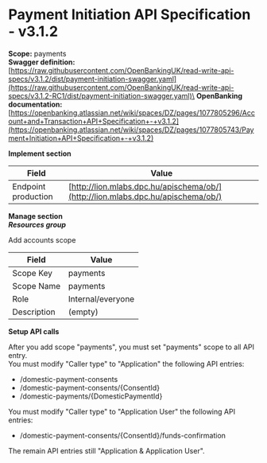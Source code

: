 # Payment Initiation API Specification - v3.1.2

**Scope:** payments\
**Swagger definition:** [https://raw.githubusercontent.com/OpenBankingUK/read-write-api-specs/v3.1.2/dist/payment-initiation-swagger.yaml](https://raw.githubusercontent.com/OpenBankingUK/read-write-api-specs/v3.1.2-RC1/dist/payment-initiation-swagger.yaml)\
**OpenBanking documentation:** [https://openbanking.atlassian.net/wiki/spaces/DZ/pages/1077805296/Account+and+Transaction+API+Specification+-+v3.1.2](https://openbanking.atlassian.net/wiki/spaces/DZ/pages/1077805743/Payment+Initiation+API+Specification+-+v3.1.2)

**Implement section**

| Field               | Value                                                                            |
| ------------------- | -------------------------------------------------------------------------------- |
| Endpoint production | [http://lion.mlabs.dpc.hu/apischema/ob/](http://lion.mlabs.dpc.hu/apischema/ob/) |

**Manage section**\
_**Resources group**_

Add accounts scope

| Field       | Value             |
| ----------- | ----------------- |
| Scope Key   | payments          |
| Scope Name  | payments          |
| Role        | Internal/everyone |
| Description | (empty)           |

**Setup API calls**

After you add scope "payments", you must set "payments" scope to all API entry.\
You must modify "Caller type" to "Application" the following API entries:

* /domestic-payment-consents
* /domestic-payment-consents/{ConsentId}
* /domestic-payments/{DomesticPaymentId}

You must modify "Caller type" to "Application User" the following API entries:

* /domestic-payment-consents/{ConsentId}/funds-confirmation

The remain API entries still "Application & Application User".

